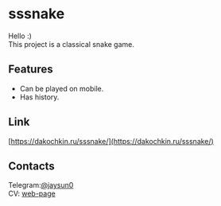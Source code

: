 # sssnake
Hello :) <br>
This project is a classical snake game.

## Features
+ Can be played on mobile.
+ Has history.

## Link
[https://dakochkin.ru/sssnake/](https://dakochkin.ru/sssnake/)

## Contacts
Telegram:[@jaysun0](https://t.me/jaysun0) <br>
CV: [web-page](https://jaysuno0.github.io/rsschool-cv/)